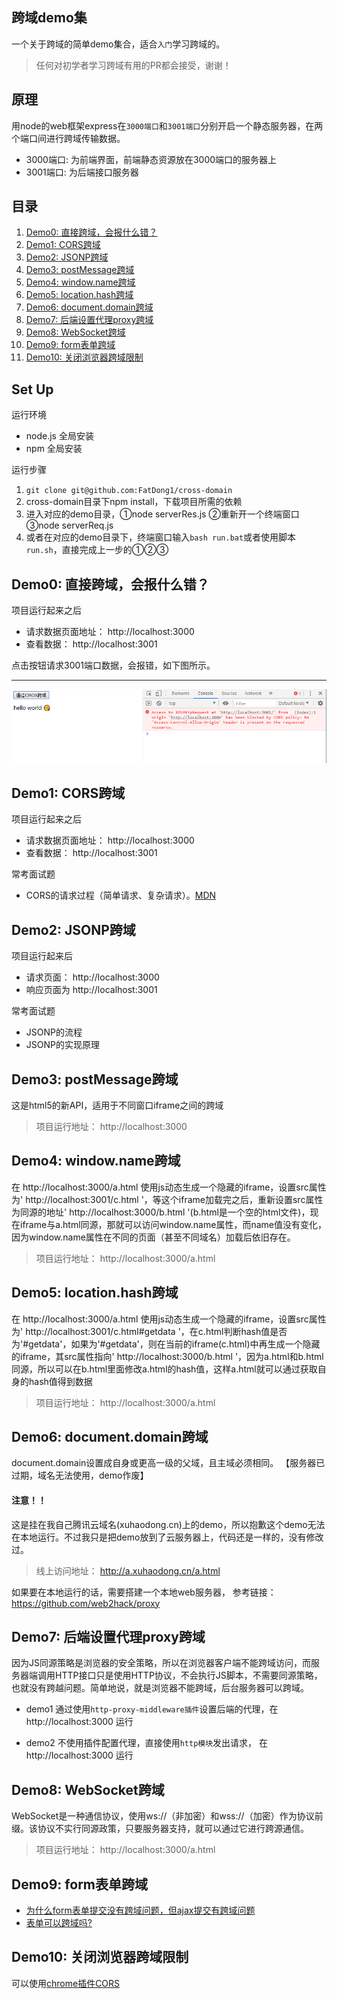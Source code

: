 ## 跨域demo集
一个关于跨域的简单demo集合，适合`入门`学习跨域的。

> 任何对初学者学习跨域有用的PR都会接受，谢谢！

## 原理
用node的web框架express在`3000端口`和`3001端口`分别开启一个静态服务器，在两个端口间进行跨域传输数据。

- 3000端口: 为前端界面，前端静态资源放在3000端口的服务器上
- 3001端口: 为后端接口服务器

## 目录
1. [Demo0: 直接跨域，会报什么错？](#demo0-直接跨域会报什么错)
2. [Demo1: CORS跨域](#demo1-cors跨域)
3. [Demo2: JSONP跨域](#demo2-jsonp跨域)
4. [Demo3: postMessage跨域](#demo3-postmessage跨域)
5. [Demo4: window.name跨域](#demo4-windowname跨域)
6. [Demo5: location.hash跨域](demo5-locationhash跨域)
7. [Demo6: document.domain跨域](#demo6-documentdomain跨域)
8. [Demo7: 后端设置代理proxy跨域](#demo7-后端设置代理proxy跨域)
9. [Demo8: WebSocket跨域](#demo8-websocket跨域)
10. [Demo9: form表单跨域](#demo9-form表单跨域)
11. [Demo10: 关闭浏览器跨域限制](#demo10-关闭浏览器跨域限制)

## Set Up
运行环境
- node.js 全局安装
- npm 全局安装

运行步骤
1. `git clone git@github.com:FatDong1/cross-domain`
2. cross-domain目录下npm install，下载项目所需的依赖
3. 进入对应的demo目录，①node serverRes.js  ②重新开一个终端窗口   ③node serverReq.js
4. 或者在对应的demo目录下，终端窗口输入`bash run.bat`或者使用脚本`run.sh`，直接完成上一步的①②③

## Demo0: 直接跨域，会报什么错？
项目运行起来之后
- 请求数据页面地址： http://localhost:3000
- 查看数据： http://localhost:3001

点击按钮请求3001端口数据，会报错，如下图所示。

---

![error.png](./image/error.png)

## Demo1: CORS跨域

项目运行起来之后
- 请求数据页面地址： http://localhost:3000
- 查看数据： http://localhost:3001

常考面试题
- CORS的请求过程（简单请求、复杂请求）。[MDN](https://developer.mozilla.org/zh-CN/docs/Web/HTTP/Access_control_CORS)


## Demo2: JSONP跨域

项目运行起来后
- 请求页面： http://localhost:3000
- 响应页面为 http://localhost:3001

常考面试题
- JSONP的流程
- JSONP的实现原理

## Demo3: postMessage跨域
这是html5的新API，适用于不同窗口iframe之间的跨域

> 项目运行地址： http://localhost:3000

## Demo4: window.name跨域

在 http://localhost:3000/a.html 使用js动态生成一个隐藏的iframe，设置src属性为' http://localhost:3001/c.html '，等这个iframe加载完之后，重新设置src属性为同源的地址' http://localhost:3000/b.html '(b.html是一个空的html文件)，现在iframe与a.html同源，那就可以访问window.name属性，而name值没有变化，因为window.name属性在不同的页面（甚至不同域名）加载后依旧存在。


> 项目运行地址： http://localhost:3000/a.html

## Demo5: location.hash跨域
在 http://localhost:3000/a.html 使用js动态生成一个隐藏的iframe，设置src属性为' http://localhost:3001/c.html#getdata '，在c.html判断hash值是否为'#getdata'，如果为'#getdata'，则在当前的iframe(c.html)中再生成一个隐藏的iframe，其src属性指向' http://localhost:3000/b.html '，因为a.html和b.html同源，所以可以在b.html里面修改a.html的hash值，这样a.html就可以通过获取自身的hash值得到数据
> 项目运行地址： http://localhost:3000/a.html

## Demo6: document.domain跨域
document.domain设置成自身或更高一级的父域，且主域必须相同。
【服务器已过期，域名无法使用，demo作废】
#### 注意！！
这是挂在我自己腾讯云域名(xuhaodong.cn)上的demo，所以抱歉这个demo无法在本地运行。不过我只是把demo放到了云服务器上，代码还是一样的，没有修改过。

> 线上访问地址： http://a.xuhaodong.cn/a.html


如果要在本地运行的话，需要搭建一个本地web服务器，
参考链接：https://github.com/web2hack/proxy

## Demo7: 后端设置代理proxy跨域
因为JS同源策略是浏览器的安全策略，所以在浏览器客户端不能跨域访问，而服务器端调用HTTP接口只是使用HTTP协议，不会执行JS脚本，不需要同源策略，也就没有跨越问题。简单地说，就是浏览器不能跨域，后台服务器可以跨域。

- demo1
通过使用`http-proxy-middleware插件`设置后端的代理，在 http://localhost:3000 运行

- demo2
不使用插件配置代理，直接使用`http模块`发出请求， 在 http://localhost:3000 运行


## Demo8: WebSocket跨域
WebSocket是一种通信协议，使用ws://（非加密）和wss://（加密）作为协议前缀。该协议不实行同源政策，只要服务器支持，就可以通过它进行跨源通信。
> 项目运行地址： http://localhost:3000/a.html

## Demo9: form表单跨域
- [为什么form表单提交没有跨域问题，但ajax提交有跨域问题](https://www.zhihu.com/question/31592553)
- [表单可以跨域吗?](https://github.com/frontend9/fe9-interview/issues/1)

## Demo10: 关闭浏览器跨域限制
可以使用[chrome插件CORS](https://chrome.google.com/webstore/detail/allow-control-allow-origi/nlfbmbojpeacfghkpbjhddihlkkiljbi?hl=zh-CN)
